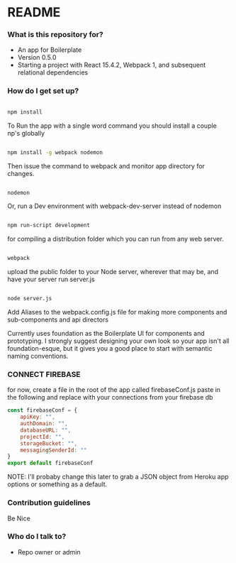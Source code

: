 # README #

### What is this repository for? ###

* An app for Boilerplate
* Version 0.5.0
* Starting a project with React 15.4.2, Webpack 1, and subsequent relational dependencies


### How do I get set up? ###

```bash

npm install

```
To Run the app with a single word command you should install a couple np's globally
```bash

npm install -g webpack nodemon
```
Then issue the command to webpack and monitor app directory for changes.
```bash

nodemon
```
Or, run a Dev environment with webpack-dev-server instead of nodemon
```bash

npm run-script development
```

for compiling a distribution folder which you can run from any web server.

```bash

webpack
```
upload the public folder to your Node server, wherever that may be, and have your server run server.js
```bash

node server.js
```

Add Aliases to the webpack.config.js file for making more components and sub-components and api directors

Currently uses foundation as the Boilerplate UI for components and prototyping. I strongly suggest designing your own look so your app isn't all foundation-esque, but it gives you a good place to start with semantic naming conventions.

### CONNECT FIREBASE ###
for now, create a file in the root of the app called firebaseConf.js
paste in the following and replace with your connections from your firebase db

```javascript
const firebaseConf = {
    apiKey: "",
    authDomain: "",
    databaseURL: "",
    projectId: "",
    storageBucket: "",
    messagingSenderId: ""
}
export default firebaseConf
```
NOTE: I'll probaby change this later to grab a JSON object from Heroku app options or something as a default.  


### Contribution guidelines ###

Be Nice

### Who do I talk to? ###

* Repo owner or admin

